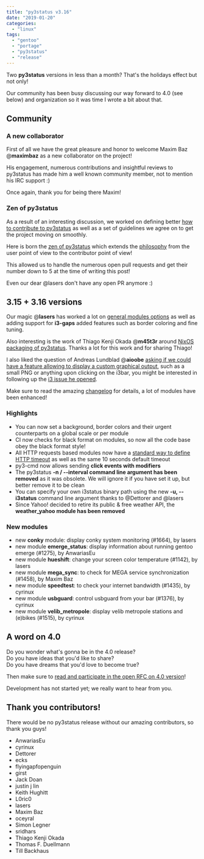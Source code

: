 ```yaml
---
title: "py3status v3.16"
date: "2019-01-20"
categories: 
  - "linux"
tags: 
  - "gentoo"
  - "portage"
  - "py3status"
  - "release"
---
```


Two **py3status** versions in less than a month? That's the holidays effect but not only!

Our community has been busy discussing our way forward to 4.0 (see below) and organization so it was time I wrote a bit about that.

## Community

### A new collaborator

First of all we have the great pleasure and honor to welcome Maxim Baz @**maximbaz** as a new collaborator on the project!  
  
His engagement, numerous contributions and insightful reviews to py3status has made him a well known community member, not to mention his IRC support :)  
  
Once again, thank you for being there Maxim!

### Zen of py3status

As a result of an interesting discussion, we worked on defining better [how to contribute to py3status](https://py3status.readthedocs.io/en/latest/contributing.html#contributing) as well as a set of guidelines we agree on to get the project moving on smoothly.  
  
Here is born the [zen of py3status](https://py3status.readthedocs.io/en/latest/contributing.html#zen) which extends the [philosophy](https://py3status.readthedocs.io/en/latest/intro.html#philosophy) from the user point of view to the contributor point of view!  
  
This allowed us to handle the numerous open pull requests and get their number down to 5 at the time of writing this post!  
  
Even our dear @lasers don't have any open PR anymore :)

## 3.15 + 3.16 versions

Our magic @**lasers** has worked a lot on [general modules options](https://py3status.readthedocs.io/en/latest/configuration.html#py3status-configuration-section) as well as adding support for **i3-gaps** added features such as border coloring and fine tuning.  
  
Also interesting is the work of Thiago Kenji Okada @**m45t3r** around [NixOS packaging of py3status](https://twitter.com/k0kada/status/1079206973671964673). Thanks a lot for this work and for sharing Thiago!

I also liked the question of Andreas Lundblad @**aioobe** [asking if we could have a feature allowing to display a custom graphical output](https://github.com/ultrabug/py3status/issues/1610), such as a small PNG or anything upon clicking on the i3bar, you might be interested in following up the [i3 issue he opened](https://github.com/i3/i3/issues/3578).  
  
Make sure to read the amazing [changelog](https://github.com/ultrabug/py3status/blob/master/CHANGELOG) for details, a lot of modules have been enhanced!

### Highlights

- You can now set a background, border colors and their urgent counterparts on a global scale or per module
- CI now checks for black format on modules, so now all the code base obey the black format style!
- All HTTP requests based modules now have a [standard way to define HTTP timeout](https://py3status.readthedocs.io/en/latest/configuration.html#request-timeout) as well as the same 10 seconds default timeout
- py3-cmd now allows sending **click events with modifiers**
- The py3status **\-n / --interval command line argument has been removed** as it was obsolete. We will ignore it if you have set it up, but better remove it to be clean
- You can specify your own i3status binary path using the new **\-u, --i3status** command line argument thanks to @Dettorer and @lasers
- Since Yahoo! decided to retire its public & free weather API, the **weather\_yahoo module has been removed**

### New modules

- new **conky** module: display conky system monitoring (#1664), by lasers
- new module **emerge\_status**: display information about running gentoo emerge (#1275), by AnwariasEu
- new module **hueshift**: change your screen color temperature (#1142), by lasers
- new module **mega\_sync**: to check for MEGA service synchronization (#1458), by Maxim Baz
- new module **speedtest**: to check your internet bandwidth (#1435), by cyrinux
- new module **usbguard**: control usbguard from your bar (#1376), by cyrinux
- new module **velib\_metropole**: display velib metropole stations and (e)bikes (#1515), by cyrinux

## A word on 4.0

Do you wonder what's gonna be in the 4.0 release?  
Do you have ideas that you'd like to share?  
Do you have dreams that you'd love to become true?  
  
Then make sure to [read and participate in the open RFC on 4.0 version](https://github.com/ultrabug/py3status/issues/1584)!  
  
Development has not started yet; we really want to hear from you.

## Thank you contributors!

There would be no py3status release without our amazing contributors, so thank you guys!

- AnwariasEu
- cyrinux
- Dettorer
- ecks
- flyingapfopenguin
- girst
- Jack Doan
- justin j lin
- Keith Hughitt
- L0ric0
- lasers
- Maxim Baz
- oceyral
- Simon Legner
- sridhars
- Thiago Kenji Okada
- Thomas F. Duellmann
- Till Backhaus
